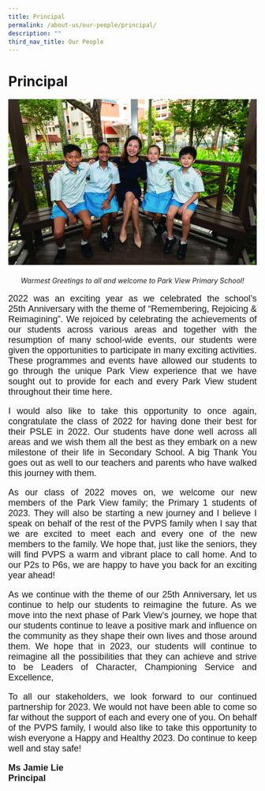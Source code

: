 ```yaml
---
title: Principal
permalink: /about-us/our-people/principal/
description: ""
third_nav_title: Our People
---
```

# **Principal**

<style type="text/css">
p {font-size:18px;font-family: arial, sans-serif;text-align: justify;}
</style>

![](/images/Principal_002.jpg)

<center><i>Warmest Greetings to all and welcome to Park View Primary School!</i> <center>

<p>2022 was an exciting year as we celebrated the school’s 25th Anniversary with the theme of “Remembering, Rejoicing & Reimagining”. We rejoiced by celebrating the achievements of our students across various areas and together with the resumption of many school-wide events, our students were given the opportunities to participate in many exciting activities. These programmes and events have allowed our students to go through the unique Park View experience that we have sought out to provide for each and every Park View student throughout their time here. <p>

<p>I would also like to take this opportunity to once again, congratulate the class of 2022 for having done their best for their PSLE in 2022. Our students have done well across all areas and we wish them all the best as they embark on a new milestone of their life in Secondary School. A big Thank You goes out as well to our teachers and parents who have walked this journey with them.

<p>As our class of 2022 moves on, we welcome our new members of the Park View family; the Primary 1 students of 2023. They will also be starting a new journey and I believe I speak on behalf of the rest of the PVPS family when I say that we are excited to meet each and every one of the new members to the family. We hope that, just like the seniors, they will find PVPS a warm and vibrant place to call home. And to our P2s to P6s, we are happy to have you back for an exciting year ahead!

<p>As we continue with the theme of our 25th Anniversary, let us continue to help our students to reimagine the future. As we move into the next phase of Park View’s journey, we hope that our students continue to leave a positive mark and influence on the community as they shape their own lives and those around them. We hope that in 2023, our students will continue to reimagine all the possibilities that they can achieve and strive to be Leaders of Character, Championing Service and Excellence,

<p>To all our stakeholders, we look forward to our continued partnership for 2023. We would not have been able to come so far without the support of each and every one of you. On behalf of the PVPS family, I would also like to take this opportunity to wish everyone a Happy and Healthy 2023. Do continue to keep well and stay safe!

**Ms Jamie Lie  
Principal**